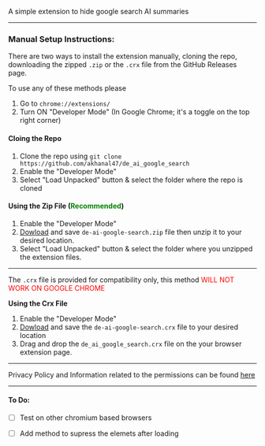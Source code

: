 A simple extension to hide google search AI summaries

----
### Manual Setup Instructions:
There are two ways to install the extension manually, cloning the repo, downloading the zipped ```.zip``` or the ``.crx`` file from the GitHub Releases page.

To use any of these methods please 
1. Go to ```chrome://extensions/```
2. Turn ON "Developer Mode" (In Google Chrome; it's a toggle on the top right corner)


#### Cloing the Repo
1. Clone the repo using ```git clone https://github.com/akhanal47/de_ai_google_search```
1. Enable the "Developer Mode"
2. Select "Load Unpacked" button & select the folder where the repo is cloned

#### Using the Zip File (<span style="color: Green">Recommended</span>)
1. Enable the "Developer Mode"
2. [Dowload](https://github.com/akhanal47/de_ai_google_search/releases) and save ```de-ai-google-search.zip``` file then unzip it to your desired location.
3. Select "Load Unpacked" button & select the folder where you unzipped the extension files.

---
The `.crx` file is provided for compatibility only, this method <span style="color: red">WILL NOT WORK ON GOOGLE CHROME</span>

**Using the Crx File**
1. Enable the "Developer Mode"
2. [Dowload](https://github.com/akhanal47/de_ai_google_search/releases) and save the ``de-ai-google-search.crx`` file to your desired location
2. Drag and drop the ```de_ai_google_search.crx``` file on the your browser extension page.

----

Privacy Policy and Information related to the permissions can be found [here](assets/privacy_policy.md)

----
#### To Do:
- [ ] Test on other chromium based browsers
- [ ] Add method to supress the elemets after loading


